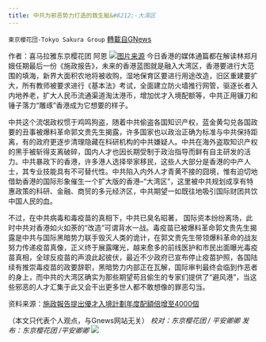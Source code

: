 ```yaml
---
title: 中共为邪恶势力打造的救生艇&#8212;-大湾区
---
```

`東京櫻花団-Tokyo Sakura Group` [轉載自GNews](https://gnews.org/zh-hans/1576751/)

作者：喜马拉雅东京樱花团  阿恩
![](https://lh3.googleusercontent.com/ya-fbWdwEpbPifMpmxPofHDW3raC5HnUC9IAAu0yBYoLVHk_Y8Hz048--rMmwh-uO9MLeRzCMeoWyU_cfDis_LweY30hmt025MOBvxqWtcSf5T_uIemzO42uWP44ad8YbbdCusDT=s0)[图片来源](https://news.rthk.hk/rthk/ch/component/k2/1613750-20211006.htm)
今日香港的媒体通篇都在解读林郑月娥任期最后一份《施政报告》，未来的香港蓝图就是融入大湾区，香港要进行大范围的填海，新界大面积农地将被收购，湿地保育区要进行用途改造，旧区重建要扩大，所有教师被要求进行《基本法》考试，全面建立防火墙推行网管，驱逐长者入内地养老，扩大人民币流通渠道淘汰港币，增加优才入境配额等，中共正用镰刀和锤子落力“雕琢”香港成为它想要的样子。

中共这个流氓政权惯于鸡鸣狗盗，随着中共偷盗各国知识产权，蓝金黄勾兑各国政要的丑事被爆料革命郭文贵先生揭露，许多国家也以政治正确为标准与中共保持距离，有的政府更逐步清理隐藏在科研机构的中共嫌疑人。中共在海外盗取知识产权的黑手被斩得支离破碎，国内人才也因长期受制于政治指导而鲜有自主研发的活力。中共暴政下的香港，许多港人选择举家移民，这些人大部分是香港的中产人士，其专业技能具有不可替代性。中共陷入内外人才青黄不接的囧境，惟有迫切地借助香港的国际形象催生一个扩大版的香港–“大湾区”，这里被中共规划成享有特惠政策的科研、金融、商贸的多元经济区，中共期望一如既往地吸引国际财团共饮中国人民的血。

不过，在中共病毒和毒疫苗的真相下，中共已臭名昭著， 国际资本纷纷离场，此时中共对香港如火如荼的“改造”可谓背水一战。毒疫苗已被爆料革命郭文贵先生揭露是中共与国际黑暗势力联手毁灭人类的诡计，在郭文贵先生带领爆料革命的战友努力传递疫苗真像，正义终于展露曙光，越来愈多的前线医护和市民出面曝光毒疫苗真相，全球反疫苗的声浪此起彼伏，最近不少政府已宣布停止疫苗护照，各国陆续有推崇毒疫苗的政要辞职，黑暗势力内部正在瓦解，国际审判最终会临到作恶者的身上，而中共的大湾区确实为那些期望苟且偷生的专家们提供了“避风港”，当这些邪恶的人才汇集于此又会干出更多世人都不敢想像的罪恶勾当。

资料来源：[施政報告提出優才入境計劃年度配額倍增至4000個](https://news.rthk.hk/rthk/ch/component/k2/1613750-20211006.htm)

（本文只代表个人观点，与Gnews网站无关）
*校对：东京樱花团 / 平安卿卿*
*发布：东京樱花团 /平安卿卿*
![](https://assets.gnews.org/wp-content/uploads/2021/09/image0-1-18.jpg)
